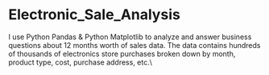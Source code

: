 # Electronic_Sale_Analysis


I use Python Pandas & Python Matplotlib to analyze and answer business questions about 12 months worth of sales data. The data contains hundreds of thousands of electronics store purchases broken down by month, product type, cost, purchase address, etc.\
